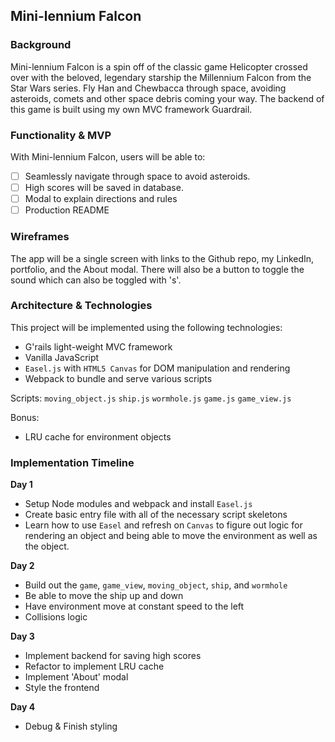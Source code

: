 ## Mini-lennium Falcon

### Background

Mini-lennium Falcon is a spin off of the classic game Helicopter crossed over with the beloved, legendary starship the Millennium Falcon from the Star Wars series. Fly Han and Chewbacca through space, avoiding asteroids, comets and other space debris coming your way. The backend of this game is built using my own MVC framework Guardrail.

### Functionality & MVP

With Mini-lennium Falcon, users will be able to:
- [ ] Seamlessly navigate through space to avoid asteroids.
- [ ] High scores will be saved in database.
- [ ] Modal to explain directions and rules
- [ ] Production README

### Wireframes

The app will be a single screen with links to the Github repo, my LinkedIn, portfolio, and the About modal. There will also be a button to toggle the sound which can also be toggled with 's'.

### Architecture & Technologies

This project will be implemented using the following technologies:

- G'rails light-weight MVC framework
- Vanilla JavaScript
- `Easel.js` with `HTML5 Canvas` for DOM manipulation and rendering
- Webpack to bundle and serve various scripts

Scripts:
`moving_object.js`
`ship.js`
`wormhole.js`
`game.js`
`game_view.js`

Bonus:
- LRU cache for environment objects

### Implementation Timeline

**Day 1**
- Setup Node modules and webpack and install `Easel.js`
- Create basic entry file with all of the necessary script skeletons
- Learn how to use `Easel` and refresh on `Canvas` to figure out logic for rendering an object and being able to move the environment as well as the object.

**Day 2**
- Build out the `game`, `game_view`, `moving_object`, `ship`, and `wormhole`
- Be able to move the ship up and down
- Have environment move at constant speed to the left
- Collisions logic

**Day 3**
- Implement backend for saving high scores
- Refactor to implement LRU cache
- Implement 'About' modal
- Style the frontend

**Day 4**
- Debug & Finish styling
